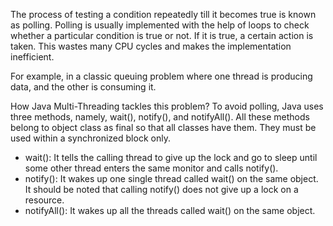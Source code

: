 The process of testing a condition repeatedly till it becomes true is known as polling. Polling is usually implemented with the help of loops to check whether a particular condition is true or not. If it is true, a certain action is taken. This wastes many CPU cycles and makes the implementation inefficient.

For example, in a classic queuing problem where one thread is producing data, and the other is consuming it.

How Java Multi-Threading tackles this problem?
To avoid polling, Java uses three methods, namely, wait(), notify(), and notifyAll(). All these methods belong to object class as final so that all classes have them. They must be used within a synchronized block only.

- wait(): It tells the calling thread to give up the lock and go to sleep until some other thread enters the same monitor and calls notify().
- notify(): It wakes up one single thread called wait() on the same object. It should be noted that calling notify() does not give up a lock on a resource.
- notifyAll(): It wakes up all the threads called wait() on the same object.
